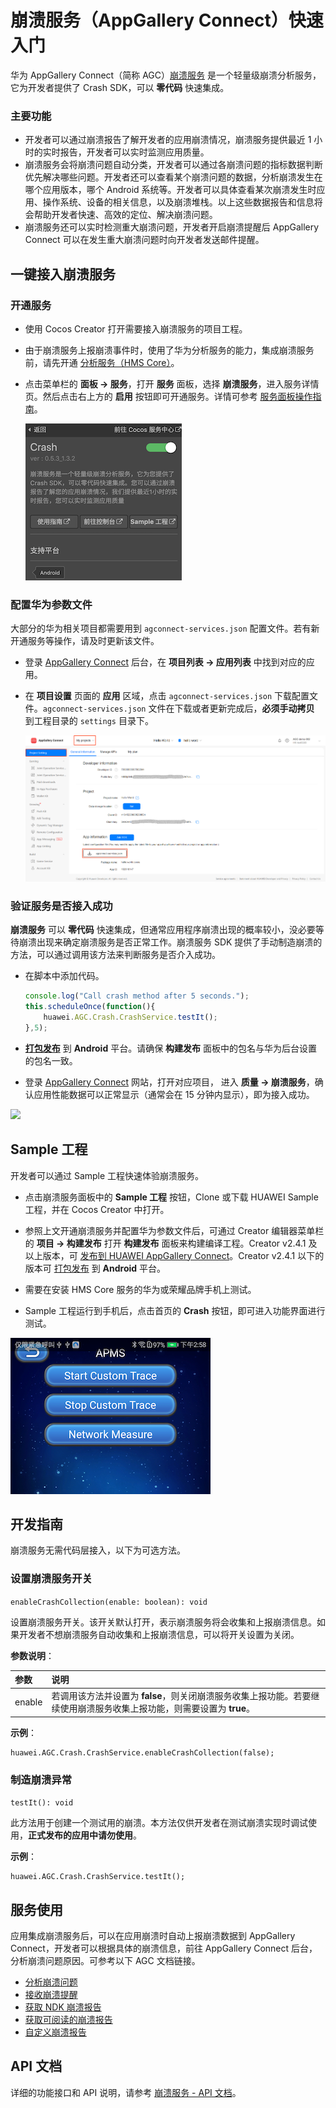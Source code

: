 # 崩溃服务（AppGallery Connect）快速入门

华为 AppGallery Connect（简称 AGC）[崩溃服务](https://developer.huawei.com/consumer/cn/doc/development/AppGallery-connect-Guides/agc-crash-introduction) 是一个轻量级崩溃分析服务，它为开发者提供了 Crash SDK，可以 **零代码** 快速集成。

### 主要功能

- 开发者可以通过崩溃报告了解开发者的应用崩溃情况，崩溃服务提供最近 1 小时的实时报告，开发者可以实时监测应用质量。
- 崩溃服务会将崩溃问题自动分类，开发者可以通过各崩溃问题的指标数据判断优先解决哪些问题。开发者还可以查看某个崩溃问题的数据，分析崩溃发生在哪个应用版本，哪个 Android 系统等。开发者可以具体查看某次崩溃发生时应用、操作系统、设备的相关信息，以及崩溃堆栈。以上这些数据报告和信息将会帮助开发者快速、高效的定位、解决崩溃问题。
- 崩溃服务还可以实时检测重大崩溃问题，开发者开启崩溃提醒后 AppGallery Connect 可以在发生重大崩溃问题时向开发者发送邮件提醒。

## 一键接入崩溃服务

### 开通服务

- 使用 Cocos Creator 打开需要接入崩溃服务的项目工程。

- 由于崩溃服务上报崩溃事件时，使用了华为分析服务的能力，集成崩溃服务前，请先开通 [分析服务（HMS Core）](./hms-analytics.md)。

- 点击菜单栏的 **面板 -> 服务**，打开 **服务** 面板，选择 **崩溃服务**，进入服务详情页。然后点击右上方的 **启用** 按钮即可开通服务。详情可参考 [服务面板操作指南](./user-guide.md)。

  ![](agc-crash/crash-panel.png)

### 配置华为参数文件

大部分的华为相关项目都需要用到 `agconnect-services.json` 配置文件。若有新开通服务等操作，请及时更新该文件。

- 登录 [AppGallery Connect](https://developer.huawei.com/consumer/cn/service/josp/agc/index.html) 后台，在 **项目列表 -> 应用列表** 中找到对应的应用。
- 在 **项目设置** 页面的 **应用** 区域，点击 `agconnect-services.json` 下载配置文件。`agconnect-services.json` 文件在下载或者更新完成后，**必须手动拷贝** 到工程目录的 `settings` 目录下。

  ![](agc-crash/crash-configfile.png)

### 验证服务是否接入成功

**崩溃服务** 可以 **零代码** 快速集成，但通常应用程序崩溃出现的概率较小，没必要等待崩溃出现来确定崩溃服务是否正常工作。崩溃服务 SDK 提供了手动制造崩溃的方法，可以通过调用该方法来判断服务是否介入成功。

- 在脚本中添加代码。

  ```js
  console.log("Call crash method after 5 seconds.");
  this.scheduleOnce(function(){
      huawei.AGC.Crash.CrashService.testIt();
  },5);
  ```

- [**打包发布**](../publish/publish-native.md) 到 **Android** 平台。请确保 **构建发布** 面板中的包名与华为后台设置的包名一致。

- 登录 [AppGallery Connect](https://developer.huawei.com/consumer/cn/service/josp/agc/index.html) 网站，打开对应项目， 进入 **质量 -> 崩溃服务**，确认应用性能数据可以正常显示（通常会在 15 分钟内显示），即为接入成功。

![](agc-crash/crash-console.jpeg)

## Sample 工程

开发者可以通过 Sample 工程快速体验崩溃服务。

- 点击崩溃服务面板中的 **Sample 工程** 按钮，Clone 或下载 HUAWEI Sample 工程，并在 Cocos Creator 中打开。

- 参照上文开通崩溃服务并配置华为参数文件后，可通过 Creator 编辑器菜单栏的 **项目 -> 构建发布** 打开 **构建发布** 面板来构建编译工程。Creator v2.4.1 及以上版本，可 [发布到 HUAWEI AppGallery Connect](../publish/publish-huawei-agc.md)。Creator v2.4.1 以下的版本可 [打包发布](../publish/publish-native.md) 到 **Android** 平台。

- 需要在安装 HMS Core 服务的华为或荣耀品牌手机上测试。

- Sample 工程运行到手机后，点击首页的 **Crash** 按钮，即可进入功能界面进行测试。

![](agc-crash/crash-provisioning.png)

## 开发指南

崩溃服务无需代码层接入，以下为可选方法。

### 设置崩溃服务开关

`enableCrashCollection(enable: boolean): void`

设置崩溃服务开关。该开关默认打开，表示崩溃服务将会收集和上报崩溃信息。如果开发者不想崩溃服务自动收集和上报崩溃信息，可以将开关设置为关闭。

**参数说明**：

| 参数 | 说明 |  
| :---------- | :------------- |  
|  enable    | 若调用该方法并设置为 **false**，则关闭崩溃服务收集上报功能。若要继续使用崩溃服务收集上报功能，则需要设置为 **true**。 | 

**示例**：

```
huawei.AGC.Crash.CrashService.enableCrashCollection(false);
```

### 制造崩溃异常

`testIt(): void`

此方法用于创建一个测试用的崩溃。本方法仅供开发者在测试崩溃实现时调试使用，**正式发布的应用中请勿使用**。

**示例**：

```
huawei.AGC.Crash.CrashService.testIt();
```

## 服务使用

应用集成崩溃服务后，可以在应用崩溃时自动上报崩溃数据到 AppGallery Connect，开发者可以根据具体的崩溃信息，前往 AppGallery Connect 后台，分析崩溃问题原因。可参考以下 AGC 文档链接。

- [分析崩溃问题](https://developer.huawei.com/consumer/cn/doc/development/AppGallery-connect-Guides/agc-crash-locate)
- [接收崩溃提醒](https://developer.huawei.com/consumer/cn/doc/development/AppGallery-connect-Guides/agc-crash-notice)
- [获取 NDK 崩溃报告](https://developer.huawei.com/consumer/cn/doc/development/AppGallery-connect-Guides/agc-crash-report)
- [获取可阅读的崩溃报告](https://developer.huawei.com/consumer/cn/doc/development/AppGallery-connect-Guides/agc-crash-mapping)
- [自定义崩溃报告](https://developer.huawei.com/consumer/cn/doc/development/AppGallery-connect-Guides/agc-crash-customreport)

## API 文档

详细的功能接口和 API 说明，请参考 [崩溃服务 - API 文档](https://docs.cocos.com/service/api/modules/huawei.agc.crash.html)。


